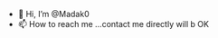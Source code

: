 - 👋 Hi, I’m @Madak0
- 📫 How to reach me ...contact me directly will b OK

<!---
Madak0/Madak0 is a ✨ special ✨ repository because its `README.md` (this file) appears on your GitHub profile.
You can click the Preview link to take a look at your changes.
--->
